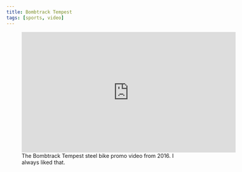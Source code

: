 ```yaml
---
title: Bombtrack Tempest
tags: [sports, video]
---
```

<figure>
<iframe width="560" height="315" src="https://www.youtube.com/embed/YtmQVzpK-_4" title="YouTube video player" frameborder="0" allow="accelerometer; autoplay; clipboard-write; encrypted-media; gyroscope; picture-in-picture" allowfullscreen></iframe>
<figcaption>The Bombtrack Tempest steel bike promo video from 2016. I always liked that.</figcaption>
</figure>